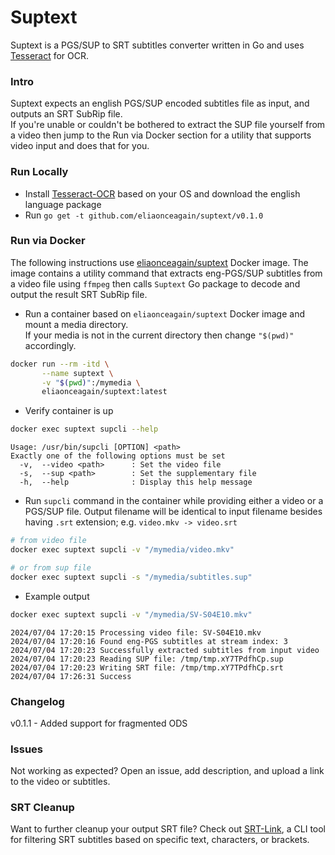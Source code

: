 # Suptext
Suptext is a PGS/SUP to SRT subtitles converter written in Go and uses
[Tesseract](https://github.com/tesseract-ocr/tesseract) for OCR.

### Intro
Suptext expects an english PGS/SUP encoded subtitles file as input, and outputs an SRT SubRip file.  
If you're unable or couldn't be bothered to extract the SUP file yourself from a video then jump to the 
Run via Docker section for a utility that supports video input and does that for you.

### Run Locally
- Install [Tesseract-OCR](https://github.com/tesseract-ocr/tessdoc/blob/main/Installation.md) based on your
OS and download the english language package 
- Run `go get -t github.com/eliaonceagain/suptext/v0.1.0`

### Run via Docker
The following instructions use [eliaonceagain/suptext](https://hub.docker.com/r/eliaonceagain/suptext/tags) Docker image.
The image contains a utility command that extracts eng-PGS/SUP subtitles from a video file using `ffmpeg` 
then calls `Suptext` Go package to decode and output the result SRT SubRip file.

- Run a container based on `eliaonceagain/suptext` Docker image and mount a media directory.  
If your media is not in the current directory then change `"$(pwd)"` accordingly.
```bash
docker run --rm -itd \
       --name suptext \
       -v "$(pwd)":/mymedia \
       eliaonceagain/suptext:latest
```
- Verify container is up
```bash
docker exec suptext supcli --help
```
```text
Usage: /usr/bin/supcli [OPTION] <path>
Exactly one of the following options must be set
  -v,  --video <path>      : Set the video file
  -s,  --sup <path>        : Set the supplementary file
  -h,  --help              : Display this help message
```
- Run `supcli` command in the container while providing either a video or a PGS/SUP file. 
Output filename will be identical to input filename besides having `.srt` extension; e.g. `video.mkv -> video.srt` 
```bash
# from video file
docker exec suptext supcli -v "/mymedia/video.mkv"

# or from sup file
docker exec suptext supcli -s "/mymedia/subtitles.sup"
```
- Example output
```bash
docker exec suptext supcli -v "/mymedia/SV-S04E10.mkv"
```
```text
2024/07/04 17:20:15 Processing video file: SV-S04E10.mkv
2024/07/04 17:20:16 Found eng-PGS subtitles at stream index: 3
2024/07/04 17:20:23 Successfully extracted subtitles from input video
2024/07/04 17:20:23 Reading SUP file: /tmp/tmp.xY7TPdfhCp.sup
2024/07/04 17:20:23 Writing SRT file: /tmp/tmp.xY7TPdfhCp.srt
2024/07/04 17:26:31 Success
```

### Changelog
v0.1.1 - Added support for fragmented ODS

### Issues
Not working as expected? Open an issue, add description, and upload a link to the video or subtitles.

### SRT Cleanup
Want to further cleanup your output SRT file? Check out [SRT-Link](https://github.com/EliaOnceAgain/SRT-Link), a CLI tool for filtering SRT subtitles based on 
specific text, characters, or brackets.
